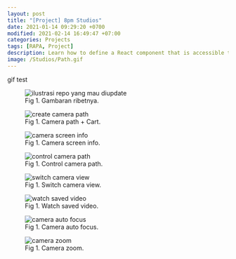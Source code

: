 ```yaml
---
layout: post
title: "[Project] 8pm Studios"
date: 2021-01-14 09:29:20 +0700
modified: 2021-02-14 16:49:47 +07:00
categories: Projects
tags: [RAPA, Project]
description: Learn how to define a React component that is accessible through the dot notation. A common component pattern to show a parent-child relation.
image: /Studios/Path.gif
---
```


gif test

<figure>
<img src="/project-8pmStudios/path.gif" alt="ilustrasi repo yang mau diupdate">
<figcaption>Fig 1. Gambaran ribetnya.</figcaption>
</figure>

<figure>
<img src="/project-8pmStudios/pathCart.gif" alt="create camera path">
<figcaption>Fig 1. Camera path + Cart.</figcaption>
</figure>

<figure>
<img src="/project-8pmStudios/camScreen.gif" alt="camera screen info">
<figcaption>Fig 1. Camera screen info.</figcaption>
</figure>

<figure>
<img src="/project-8pmStudios/controlPath.gif" alt="control camera path">
<figcaption>Fig 1. Control camera path.</figcaption>
</figure>

<figure>
<img src="/project-8pmStudios/switchCam.gif" alt="switch camera view">
<figcaption>Fig 1. Switch camera view.</figcaption>
</figure>

<figure>
<img src="/project-8pmStudios/watchSaved.gif" alt="watch saved video">
<figcaption>Fig 1. Watch saved video.</figcaption>
</figure>

<figure>
<img src="/project-8pmStudios/camAutoFocus.gif" alt="camera auto focus">
<figcaption>Fig 1. Camera auto focus.</figcaption>
</figure>

<figure>
<img src="/project-8pmStudios/camZoom.gif" alt="camera zoom">
<figcaption>Fig 1. Camera zoom.</figcaption>
</figure>